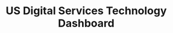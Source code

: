 ---
layout: project
title: US Digital Services Technology Dashboard
description: 
excerpt: 
sidenav: docs
external-url: pages/projects/digital_services.html
categories:
  - 
---